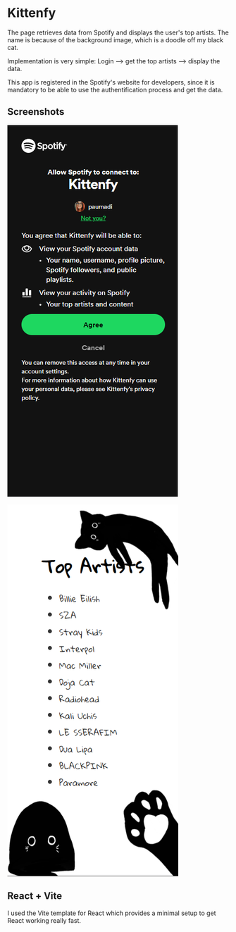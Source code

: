 # Kittenfy

The page retrieves data from Spotify and displays the user's top artists. The name is because of the background image, which is a doodle off my black cat.

Implementation is very simple: Login --> get the top artists --> display the data.

This app is registered in the Spotify's website for developers, since it is mandatory to be able to use the authentification process and get the data.

## Screenshots

![alt text](image.png)

![alt text](image-1.png)

## React + Vite

I used the Vite template for React which provides a minimal setup to get React working really fast.
